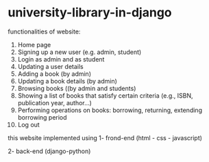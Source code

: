 # university-library-in-django
 functionalities of website:
1. Home page
2. Signing up a new user (e.g. admin, student)
3. Login as admin and as student
4. Updating a user details
5. Adding a book (by admin)
6. Updating a book details (by admin)
7. Browsing books ((by admin and students)
8. Showing a list of books that satisfy certain criteria (e.g., ISBN, publication year,
author…)
9. Performing operations on books: borrowing, returning, extending borrowing period
10. Log out

this website implemented using 
1- frond-end (html - css - javascript)

2- back-end (django-python)
